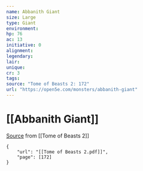 ```yaml
---
name: Abbanith Giant
size: Large
type: Giant
environment: 
hp: 76
ac: 13
initiative: 0
alignment: 
legendary: 
lair: 
unique: 
cr: 3
tags: 
source: "Tome of Beasts 2: 172"
url: "https://open5e.com/monsters/abbanith-giant"
---
```

# [[Abbanith Giant]]

[Source](zotero://open-pdf/library/items/9UQIAB6R?page=172) from [[Tome of Beasts 2]]

```pdf
{
	"url": "[[Tome of Beasts 2.pdf]]",
	"page": [172]
}
```

